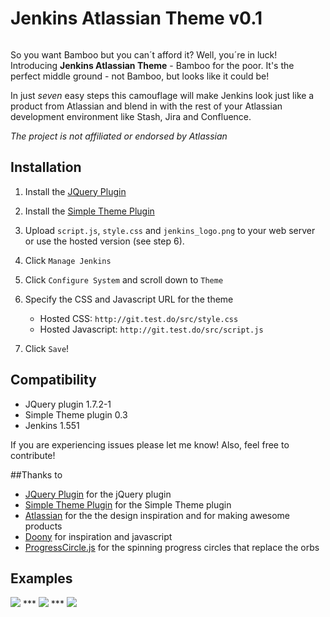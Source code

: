 # Jenkins Atlassian Theme v0.1

<img src="http://danieljonsson.net/jenkins_beard.png" alt="" />

So you want Bamboo but you can´t afford it? Well, you´re in luck! Introducing **Jenkins Atlassian Theme** - Bamboo for the poor. It's the perfect middle ground - not Bamboo, but looks like it could be! 

In just *seven* easy steps this camouflage will make Jenkins look just like a product from Atlassian and blend in with the rest of your Atlassian development environment like Stash, Jira and Confluence. 

*The project is not affiliated or endorsed by Atlassian*

## Installation 

1. Install the [JQuery Plugin][jquery]

1. Install the [Simple Theme Plugin][simple]

1. Upload `script.js`, `style.css` and `jenkins_logo.png` to your web server or use the hosted version (see step 6).

1. Click `Manage Jenkins`

1. Click `Configure System` and scroll down to `Theme`

1. Specify the CSS and Javascript URL for the theme
    - Hosted CSS: `http://git.test.do/src/style.css`
    - Hosted Javascript: `http://git.test.do/src/script.js`

1. Click `Save`!


## Compatibility
- JQuery plugin 1.7.2-1
- Simple Theme plugin 0.3
- Jenkins 1.551

If you are experiencing issues please let me know! Also, feel free to contribute!

##Thanks to
- [JQuery Plugin][jquery] for the jQuery plugin
- [Simple Theme Plugin][simple] for the Simple Theme plugin
- [Atlassian][atlassian] for the the design inspiration and for making awesome products
- [Doony][doony] for inspiration and javascript
- [ProgressCircle.js][progresscircle] for the spinning progress circles that replace the orbs 

## Examples
<img src="http://danieljonsson.net/atlassian_theme/full_view.png" />
***
<img src="http://danieljonsson.net/atlassian_theme/console_output.png" />
***
<img src="http://danieljonsson.net/atlassian_theme/build_executors.png" />

[jquery]: https://wiki.jenkins-ci.org/display/JENKINS/jQuery+Plugin
[simple]: https://wiki.jenkins-ci.org/display/JENKINS/Simple+Theme+Plugin
[doony]: https://github.com/kevinburke/doony
[progresscircle]: https://github.com/qiao/ProgressCircle.js
[atlassian]: http://atlassian.com
